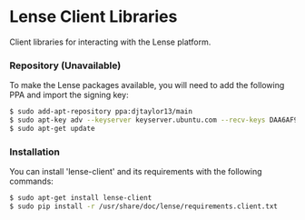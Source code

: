 # Lense Client Libraries

Client libraries for interacting with the Lense platform.

### Repository (Unavailable)

To make the Lense packages available, you will need to add the following PPA and import the signing key:

```sh
$ sudo add-apt-repository ppa:djtaylor13/main
$ sudo apt-key adv --keyserver keyserver.ubuntu.com --recv-keys DAA6AF94
$ sudo apt-get update
```

### Installation

You can install 'lense-client' and its requirements with the following commands:

```sh
$ sudo apt-get install lense-client
$ sudo pip install -r /usr/share/doc/lense/requirements.client.txt
```